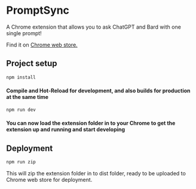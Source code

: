 
# PromptSync

A Chrome extension that allows you to ask ChatGPT and Bard with one single prompt!

Find it on [Chrome web store.](https://chrome.google.com/webstore/detail/promptsync/inidphchdjjbmjlacjlkjlopllbidljk?hl)

## Project setup

```sh
npm install
```

#### Compile and Hot-Reload for development, and also builds for production at the same time

```sh
npm run dev
```

#### You can now load the extension folder in to your Chrome to get the extension up and running and start developing

## Deployment

```sh
npm run zip
```

This will zip the extension folder in to dist folder, ready to be uploaded to Chrome web store for deployment.